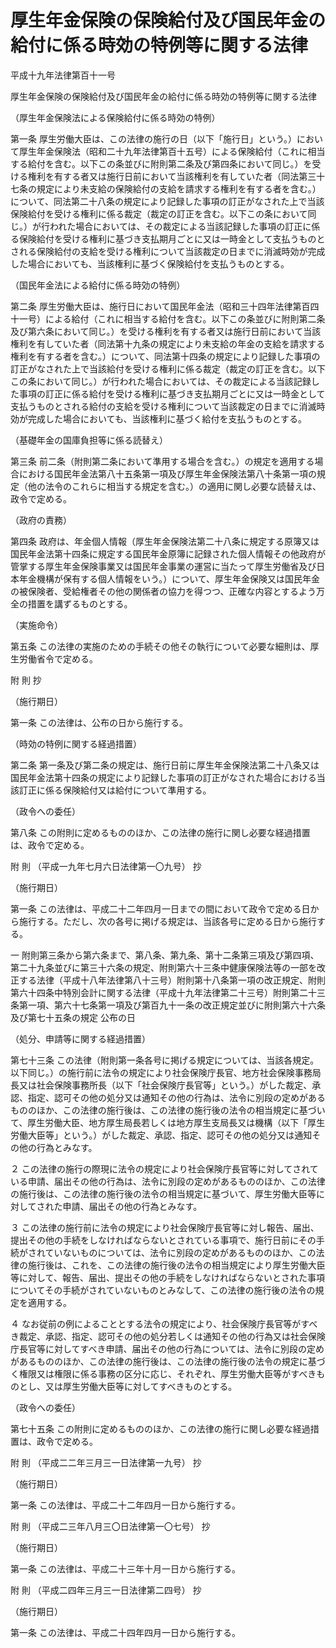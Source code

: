 # 厚生年金保険の保険給付及び国民年金の給付に係る時効の特例等に関する法律

平成十九年法律第百十一号

厚生年金保険の保険給付及び国民年金の給付に係る時効の特例等に関する法律

（厚生年金保険法による保険給付に係る時効の特例）

第一条 厚生労働大臣は、この法律の施行の日（以下「施行日」という。）において厚生年金保険法（昭和二十九年法律第百十五号）による保険給付（これに相当する給付を含む。以下この条並びに附則第二条及び第四条において同じ。）を受ける権利を有する者又は施行日前において当該権利を有していた者（同法第三十七条の規定により未支給の保険給付の支給を請求する権利を有する者を含む。）について、同法第二十八条の規定により記録した事項の訂正がなされた上で当該保険給付を受ける権利に係る裁定（裁定の訂正を含む。以下この条において同じ。）が行われた場合においては、その裁定による当該記録した事項の訂正に係る保険給付を受ける権利に基づき支払期月ごとに又は一時金として支払うものとされる保険給付の支給を受ける権利について当該裁定の日までに消滅時効が完成した場合においても、当該権利に基づく保険給付を支払うものとする。

（国民年金法による給付に係る時効の特例）

第二条 厚生労働大臣は、施行日において国民年金法（昭和三十四年法律第百四十一号）による給付（これに相当する給付を含む。以下この条並びに附則第二条及び第六条において同じ。）を受ける権利を有する者又は施行日前において当該権利を有していた者（同法第十九条の規定により未支給の年金の支給を請求する権利を有する者を含む。）について、同法第十四条の規定により記録した事項の訂正がなされた上で当該給付を受ける権利に係る裁定（裁定の訂正を含む。以下この条において同じ。）が行われた場合においては、その裁定による当該記録した事項の訂正に係る給付を受ける権利に基づき支払期月ごとに又は一時金として支払うものとされる給付の支給を受ける権利について当該裁定の日までに消滅時効が完成した場合においても、当該権利に基づく給付を支払うものとする。

（基礎年金の国庫負担等に係る読替え）

第三条 前二条（附則第二条において準用する場合を含む。）の規定を適用する場合における国民年金法第八十五条第一項及び厚生年金保険法第八十条第一項の規定（他の法令のこれらに相当する規定を含む。）の適用に関し必要な読替えは、政令で定める。

（政府の責務）

第四条 政府は、年金個人情報（厚生年金保険法第二十八条に規定する原簿又は国民年金法第十四条に規定する国民年金原簿に記録された個人情報その他政府が管掌する厚生年金保険事業又は国民年金事業の運営に当たって厚生労働省及び日本年金機構が保有する個人情報をいう。）について、厚生年金保険又は国民年金の被保険者、受給権者その他の関係者の協力を得つつ、正確な内容とするよう万全の措置を講ずるものとする。

（実施命令）

第五条 この法律の実施のための手続その他その執行について必要な細則は、厚生労働省令で定める。

附 則 抄

（施行期日）

第一条 この法律は、公布の日から施行する。

（時効の特例に関する経過措置）

第二条 第一条及び第二条の規定は、施行日前に厚生年金保険法第二十八条又は国民年金法第十四条の規定により記録した事項の訂正がなされた場合における当該訂正に係る保険給付又は給付について準用する。

（政令への委任）

第八条 この附則に定めるもののほか、この法律の施行に関し必要な経過措置は、政令で定める。

附 則 （平成一九年七月六日法律第一〇九号） 抄

（施行期日）

第一条 この法律は、平成二十二年四月一日までの間において政令で定める日から施行する。ただし、次の各号に掲げる規定は、当該各号に定める日から施行する。

一 附則第三条から第六条まで、第八条、第九条、第十二条第三項及び第四項、第二十九条並びに第三十六条の規定、附則第六十三条中健康保険法等の一部を改正する法律（平成十八年法律第八十三号）附則第十八条第一項の改正規定、附則第六十四条中特別会計に関する法律（平成十九年法律第二十三号）附則第二十三条第一項、第六十七条第一項及び第百九十一条の改正規定並びに附則第六十六条及び第七十五条の規定 公布の日

（処分、申請等に関する経過措置）

第七十三条 この法律（附則第一条各号に掲げる規定については、当該各規定。以下同じ。）の施行前に法令の規定により社会保険庁長官、地方社会保険事務局長又は社会保険事務所長（以下「社会保険庁長官等」という。）がした裁定、承認、指定、認可その他の処分又は通知その他の行為は、法令に別段の定めがあるもののほか、この法律の施行後は、この法律の施行後の法令の相当規定に基づいて、厚生労働大臣、地方厚生局長若しくは地方厚生支局長又は機構（以下「厚生労働大臣等」という。）がした裁定、承認、指定、認可その他の処分又は通知その他の行為とみなす。

２ この法律の施行の際現に法令の規定により社会保険庁長官等に対してされている申請、届出その他の行為は、法令に別段の定めがあるもののほか、この法律の施行後は、この法律の施行後の法令の相当規定に基づいて、厚生労働大臣等に対してされた申請、届出その他の行為とみなす。

３ この法律の施行前に法令の規定により社会保険庁長官等に対し報告、届出、提出その他の手続をしなければならないとされている事項で、施行日前にその手続がされていないものについては、法令に別段の定めがあるもののほか、この法律の施行後は、これを、この法律の施行後の法令の相当規定により厚生労働大臣等に対して、報告、届出、提出その他の手続をしなければならないとされた事項についてその手続がされていないものとみなして、この法律の施行後の法令の規定を適用する。

４ なお従前の例によることとする法令の規定により、社会保険庁長官等がすべき裁定、承認、指定、認可その他の処分若しくは通知その他の行為又は社会保険庁長官等に対してすべき申請、届出その他の行為については、法令に別段の定めがあるもののほか、この法律の施行後は、この法律の施行後の法令の規定に基づく権限又は権限に係る事務の区分に応じ、それぞれ、厚生労働大臣等がすべきものとし、又は厚生労働大臣等に対してすべきものとする。

（政令への委任）

第七十五条 この附則に定めるもののほか、この法律の施行に関し必要な経過措置は、政令で定める。

附 則 （平成二二年三月三一日法律第一九号） 抄

（施行期日）

第一条 この法律は、平成二十二年四月一日から施行する。

附 則 （平成二三年八月三〇日法律第一〇七号） 抄

（施行期日）

第一条 この法律は、平成二十三年十月一日から施行する。

附 則 （平成二四年三月三一日法律第二四号） 抄

（施行期日）

第一条 この法律は、平成二十四年四月一日から施行する。
